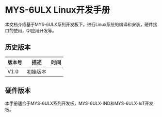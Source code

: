 # MYS-6ULX Linux开发手册

本文档介绍基于MYS-6ULX系列开发板下，进行Linux系统的编译和安装，硬件接口的使用，Qt应用开发等。

## 历史版本

版本号 | 描述 | 时间
---- | ---- | ----
V1.0 | 初始版本 | 

## 硬件版本

本手册适合于MYS-6ULX系列开发板，MYS-6ULX-IND和MYS-6ULX-IoT开发板。

